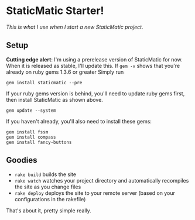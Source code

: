 # StaticMatic Starter!
*This is what I use when I start a new StaticMatic project.*

## Setup
**Cutting edge alert**: I'm using a prerelease version of StaticMatic for now. When it is released as stable, I'll update this.
If <code>gem -v</code> shows that you're already on ruby gems 1.3.6 or greater Simply run

    gem install staticmatic --pre

If your ruby gems version is behind, you'll need to update ruby gems first, then install StaticMatic as shown above.

    gem update --system

If you haven't already, you'll also need to install these gems:

    gem install fssm
    gem install compass
    gem install fancy-buttons


## Goodies
- <code>rake build</code> builds the site
- <code>rake watch</code> watches your project directory and automatically recompiles the site as you change files
- <code>rake deploy</code> deploys the site to your remote server (based on your configurations in the rakefile)

That's about it, pretty simple really.